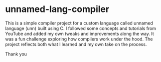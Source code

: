 # unnamed-lang-compiler

This is a simple compiler project for a custom language called unnamed language (unn) built using C. I followed some concepts and tutorials from YouTube and added my own tweaks and improvements along the way. It was a fun challenge exploring how compilers work under the hood. The project reflects both what I learned and my own take on the process.

Thank you
